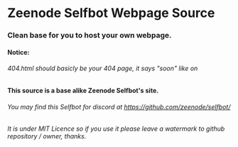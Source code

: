 # Zeenode Selfbot Webpage Source
### Clean base for you to host your own webpage.


#### Notice:
###### 404.html should basicly be your 404 page, it says "soon" like on 



#### This source is a base alike Zeenode Selfbot's site.
###### You may find this Selfbot for discord at https://github.com/zeenode/selfbot/
###### It is under MIT Licence so if you use it please leave a watermark to github repository / owner, thanks.
